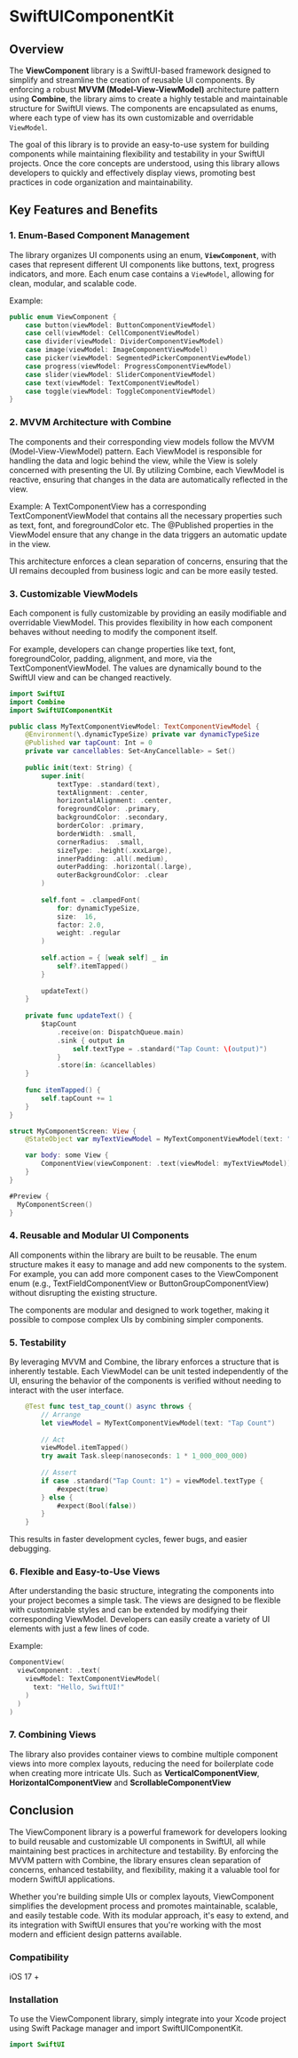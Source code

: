# SwiftUIComponentKit

## Overview

The **ViewComponent** library is a SwiftUI-based framework designed to simplify and streamline the creation of reusable UI components. By enforcing a robust **MVVM (Model-View-ViewModel)** architecture pattern using **Combine**, the library aims to create a highly testable and maintainable structure for SwiftUI views. The components are encapsulated as enums, where each type of view has its own customizable and overridable `ViewModel`.

The goal of this library is to provide an easy-to-use system for building components while maintaining flexibility and testability in your SwiftUI projects. Once the core concepts are understood, using this library allows developers to quickly and effectively display views, promoting best practices in code organization and maintainability.

## Key Features and Benefits

### 1. **Enum-Based Component Management**

The library organizes UI components using an enum, **`ViewComponent`**, with cases that represent different UI components like buttons, text, progress indicators, and more. Each enum case contains a `ViewModel`, allowing for clean, modular, and scalable code.

Example:
```swift
public enum ViewComponent {
    case button(viewModel: ButtonComponentViewModel)
    case cell(viewModel: CellComponentViewModel)
    case divider(viewModel: DividerComponentViewModel)
    case image(viewModel: ImageComponentViewModel)
    case picker(viewModel: SegmentedPickerComponentViewModel)
    case progress(viewModel: ProgressComponentViewModel)
    case slider(viewModel: SliderComponentViewModel)
    case text(viewModel: TextComponentViewModel)
    case toggle(viewModel: ToggleComponentViewModel)
}
```

### 2. MVVM Architecture with Combine
The components and their corresponding view models follow the MVVM (Model-View-ViewModel) pattern. Each ViewModel is responsible for handling the data and logic behind the view, while the View is solely concerned with presenting the UI. By utilizing Combine, each ViewModel is reactive, ensuring that changes in the data are automatically reflected in the view.

Example: A TextComponentView has a corresponding TextComponentViewModel that contains all the necessary properties such as text, font, and foregroundColor etc. The @Published properties in the ViewModel ensure that any change in the data triggers an automatic update in the view.

This architecture enforces a clean separation of concerns, ensuring that the UI remains decoupled from business logic and can be more easily tested.

### 3. Customizable ViewModels
Each component is fully customizable by providing an easily modifiable and overridable ViewModel. This provides flexibility in how each component behaves without needing to modify the component itself.

For example, developers can change properties like text, font, foregroundColor, padding, alignment, and more, via the TextComponentViewModel. The values are dynamically bound to the SwiftUI view and can be changed reactively.

```swift 
import SwiftUI
import Combine
import SwiftUIComponentKit

public class MyTextComponentViewModel: TextComponentViewModel {
    @Environment(\.dynamicTypeSize) private var dynamicTypeSize
    @Published var tapCount: Int = 0
    private var cancellables: Set<AnyCancellable> = Set()
    
    public init(text: String) {
        super.init(
            textType: .standard(text),
            textAlignment: .center,
            horizontalAlignment: .center,
            foregroundColor: .primary,
            backgroundColor: .secondary,
            borderColor: .primary,
            borderWidth: .small,
            cornerRadius:  .small,
            sizeType: .height(.xxxLarge),
            innerPadding: .all(.medium),
            outerPadding: .horizontal(.large),
            outerBackgroundColor: .clear
        )
        
        self.font = .clampedFont(
            for: dynamicTypeSize,
            size:  16,
            factor: 2.0,
            weight: .regular
        )
        
        self.action = { [weak self] _ in
            self?.itemTapped()
        }
        
        updateText()
    }
    
    private func updateText() {
        $tapCount
            .receive(on: DispatchQueue.main)
            .sink { output in
                self.textType = .standard("Tap Count: \(output)")
            }
            .store(in: &cancellables)
    }
    
    func itemTapped() {
        self.tapCount += 1
    }
}

struct MyComponentScreen: View {
    @StateObject var myTextViewModel = MyTextComponentViewModel(text: "Tap Count")

    var body: some View {
        ComponentView(viewComponent: .text(viewModel: myTextViewModel))
    }
}

#Preview {
  MyComponentScreen()
}

```

### 4. Reusable and Modular UI Components
All components within the library are built to be reusable. The enum structure makes it easy to manage and add new components to the system. For example, you can add more component cases to the ViewComponent enum (e.g., TextFieldComponentView or ButtonGroupComponentView) without disrupting the existing structure.

The components are modular and designed to work together, making it possible to compose complex UIs by combining simpler components.

### 5. Testability
By leveraging MVVM and Combine, the library enforces a structure that is inherently testable. Each ViewModel can be unit tested independently of the UI, ensuring the behavior of the components is verified without needing to interact with the user interface.

```swift
    @Test func test_tap_count() async throws {
        // Arrange
        let viewModel = MyTextComponentViewModel(text: "Tap Count")
        
        // Act
        viewModel.itemTapped()
        try await Task.sleep(nanoseconds: 1 * 1_000_000_000)
        
        // Assert
        if case .standard("Tap Count: 1") = viewModel.textType {
            #expect(true)
        } else {
            #expect(Bool(false))
        }
    }
```

This results in faster development cycles, fewer bugs, and easier debugging.

### 6. Flexible and Easy-to-Use Views
After understanding the basic structure, integrating the components into your project becomes a simple task. The views are designed to be flexible with customizable styles and can be extended by modifying their corresponding ViewModel. Developers can easily create a variety of UI elements with just a few lines of code.

Example: 

```swift
ComponentView(
  viewComponent: .text(
    viewModel: TextComponentViewModel(
      text: "Hello, SwiftUI!"
    )
  )
)
```

### 7. Combining Views
The library also provides container views to combine multiple component views into more complex layouts, reducing the need for boilerplate code when creating more intricate UIs.  Such as **VerticalComponentView**, **HorizontalComponentView** and **ScrollableComponentView**

## Conclusion

The ViewComponent library is a powerful framework for developers looking to build reusable and customizable UI components in SwiftUI, all while maintaining best practices in architecture and testability. By enforcing the MVVM pattern with Combine, the library ensures clean separation of concerns, enhanced testability, and flexibility, making it a valuable tool for modern SwiftUI applications.

Whether you're building simple UIs or complex layouts, ViewComponent simplifies the development process and promotes maintainable, scalable, and easily testable code. With its modular approach, it's easy to extend, and its integration with SwiftUI ensures that you're working with the most modern and efficient design patterns available.

### Compatibility 

iOS 17 +

### Installation

To use the ViewComponent library, simply integrate into your Xcode project using Swift Package manager and import SwiftUIComponentKit.

```swift 
import SwiftUI
```
